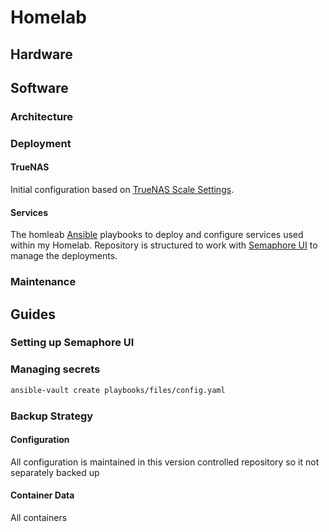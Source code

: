 # Homelab

## Hardware

## Software

### Architecture

### Deployment

#### TrueNAS

Initial configuration based on [TrueNAS Scale Settings][].

[TrueNAS Scale Settings]: https://www.youtube.com/watch?v=dP0wagQVctc
(6 Crucial Settings to Enable on TrueNAS SCALE)

#### Services

The homleab [Ansible] playbooks to deploy and configure
services used within my Homelab. Repository is structured to
work with [Semaphore UI] to manage the deployments.

[Ansible]: https://docs.ansible.com/ansible/latest/index.html
[Semaphore UI]: https://semaphoreui.com/

### Maintenance

## Guides

### Setting up Semaphore UI

### Managing secrets

```sh
ansible-vault create playbooks/files/config.yaml
```

### Backup Strategy

#### Configuration

All configuration is maintained in this version controlled
repository so it not separately backed up

#### Container Data

All containers
